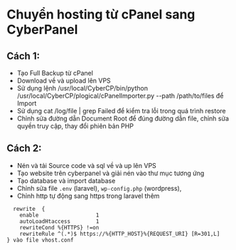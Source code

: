 # Chuyển hosting từ cPanel sang CyberPanel 

## Cách 1: 
* Tạo Full Backup từ cPanel
* Download về và upload lên VPS
* Sử dụng lệnh /usr/local/CyberCP/bin/python /usr/local/CyberCP/plogical/cPanelImporter.py --path /path/to/files để Import
* Sử dụng cat /log/file | grep Failed để kiểm tra lỗi trong quá trình restore
* Chỉnh sửa đường dẫn Document Root để đúng đường dẫn file, chỉnh sửa quyền truy cập, thay đổi phiên bản PHP
## Cách 2:
* Nén và tải Source code và sql về và up lên VPS
* Tạo website trên cyberpanel và giải nén vào thư mục tương ứng
* Tạo database và import database
* Chỉnh sửa file `.env` (laravel), `wp-config.php` (wordpress),
* Chỉnh http tự động sang https trong laravel thêm
```
  rewrite  {
    enable                  1
    autoLoadHtaccess        1
    rewriteCond %{HTTPS} !=on
    rewriteRule ^(.*)$ https://%{HTTP_HOST}%{REQUEST_URI} [R=301,L]
} vào file vhost.conf
```
